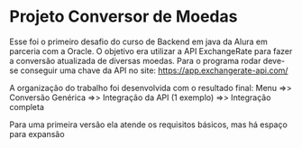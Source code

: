 # Projeto Conversor de Moedas
Esse foi o primeiro desafio do curso de Backend em java da Alura em parceria com a Oracle. 
O objetivo era utilizar a API ExchangeRate para fazer a conversão atualizada de diversas moedas.
Para o programa rodar deve-se conseguir uma chave da API no site: https://app.exchangerate-api.com/

A organização do trabalho foi desenvolvida com o resultado final:
Menu =>> Conversão Genérica =>> Integração da API (1 exemplo) =>> Integração completa

Para uma primeira versão ela atende os requisitos básicos, mas há espaço para expansão
